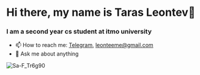 # Hi there, my name is Taras Leontev👋
### I am a second year cs student at itmo university

- 📫 How to reach me: [Telegram](https://t.me/waylo1), leonteeme@gmail.com
- 💬 Ask me about anything

![Sa-F_Tr6g90](https://user-images.githubusercontent.com/84567804/162518941-2e9196e5-a529-481f-9bbc-57ad880d27db.jpg)


